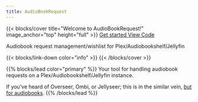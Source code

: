 ```yaml
---
title: AudioBookRequest
---
```


{{< blocks/cover title="Welcome to AudioBookRequest!" image_anchor="top" height="full" >}}
<a class="btn btn-lg btn-primary me-3 mb-4" href="./docs/getting-started"> Get
started <i class="fas fa-arrow-alt-circle-right ms-2"></i> </a>
<a class="btn btn-lg btn-secondary me-3 mb-4" href="https://github.com/markbeep/AudioBookRequest">
View Code <i class="fab fa-github ms-2 "></i> </a>

<p class="lead mt-5">Audiobook request management/wishlist for Plex/Audiobookshelf/Jellyfin </p>
{{< blocks/link-down color="info" >}}
{{< /blocks/cover >}}

{{% blocks/lead color="primary" %}} Your tool for handling audiobook requests on
a Plex/Audiobookshelf/Jellyfin instance.

If you've heard of Overseer, Ombi, or Jellyseer; this is in the similar vein,
<ins>but for audiobooks</ins>. {{% /blocks/lead %}}
